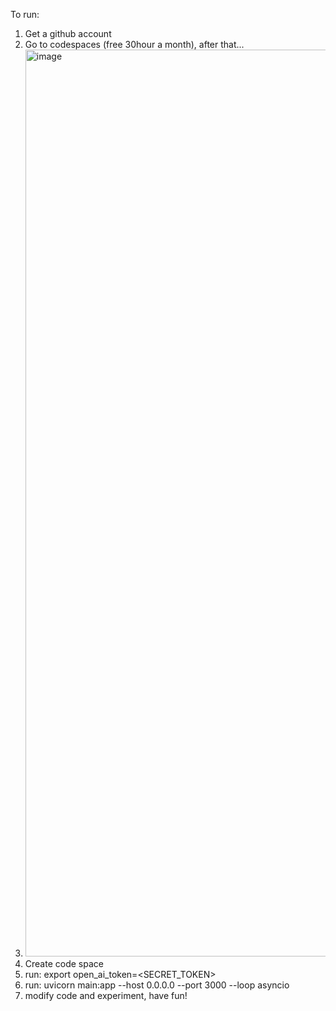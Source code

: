 To run:
1) Get a github account
2) Go to codespaces (free 30hour a month), after that...
3) <img width="1675" height="1451" alt="image" src="https://github.com/user-attachments/assets/c9c287fa-44cf-4e27-80fc-d65ec685c065" />
4) Create code space
5) run: export open_ai_token=<SECRET_TOKEN>
6) run: uvicorn main:app --host 0.0.0.0 --port 3000 --loop asyncio
7) modify code and experiment, have fun!
